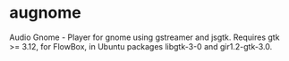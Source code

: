 # augnome
Audio Gnome - Player for gnome using gstreamer and jsgtk.
Requires gtk >= 3.12, for FlowBox, in Ubuntu packages libgtk-3-0 and gir1.2-gtk-3.0.
